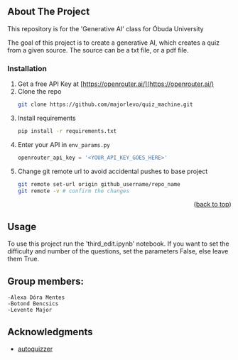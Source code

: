 <!-- ABOUT THE PROJECT -->
## About The Project
This repository is for the 'Generative AI' class for Óbuda University

The goal of this project is to create a generative AI, which creates a quiz from a given source. The source can be a txt file, or a pdf file. 


### Installation


1. Get a free API Key at [https://openrouter.ai/](https://openrouter.ai/)
2. Clone the repo
   ```sh
   git clone https://github.com/majorlevo/quiz_machine.git
   ```
3. Install requirements
   ```sh
   pip install -r requirements.txt
   ```
4. Enter your API in `env_params.py`
   ```js
   openrouter_api_key = '<YOUR_API_KEY_GOES_HERE>'
   ```
5. Change git remote url to avoid accidental pushes to base project
   ```sh
   git remote set-url origin github_username/repo_name
   git remote -v # confirm the changes
   ```

<p align="right">(<a href="#readme-top">back to top</a>)</p>

<!-- USAGE EXAMPLES -->
## Usage

To use this project run the 'third_edit.ipynb' notebook. If you want to set the difficulty and number of the questions, set the parameters False, else leave them True.




## Group members:
    -Alexa Dóra Mentes
    -Botond Bencsics
    -Levente Major

<!-- ACKNOWLEDGMENTS -->
## Acknowledgments

* [autoquizzer](https://github.com/anakin87/autoquizzer?tab=readme-ov-file)

